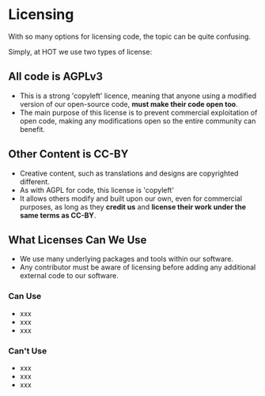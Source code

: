 # Licensing

With so many options for licensing code, the topic can be quite confusing.

Simply, at HOT we use two types of license:

## All code is AGPLv3

- This is a strong 'copyleft' licence, meaning that anyone using a modified
  version of our open-source code, **must make their code open too**.
- The main purpose of this license is to prevent commercial exploitation of
  open code, making any modifications open so the entire community can benefit.

## Other Content is CC-BY

- Creative content, such as translations and designs are copyrighted different.
- As with AGPL for code, this license is 'copyleft'
- It allows others modify and built upon our own, even for commercial purposes,
  as long as they **credit us** and
  **license their work under the same terms as CC-BY**.

## What Licenses Can We Use

- We use many underlying packages and tools within our software.
- Any contributor must be aware of licensing before adding any additional
  external code to our software.

### Can Use

- xxx
- xxx
- xxx

### Can't Use

- xxx
- xxx
- xxx
